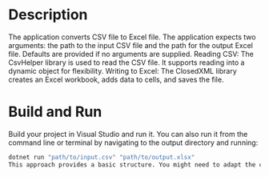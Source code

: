 # Description
The application converts CSV file to Excel file. The application expects two arguments: the path to the input CSV file and the path for the output Excel file. Defaults are provided if no arguments are supplied.
Reading CSV: The CsvHelper library is used to read the CSV file. It supports reading into a dynamic object for flexibility.
Writing to Excel: The ClosedXML library creates an Excel workbook, adds data to cells, and saves the file.
# Build and Run
Build your project in Visual Studio and run it. You can also run it from the command line or terminal by navigating to the output directory and running:

```bash
dotnet run "path/to/input.csv" "path/to/output.xlsx"
This approach provides a basic structure. You might need to adapt the code depending on the specifics of your CSV file (like handling different data types, handling more complex CSV structures, etc.).
```
